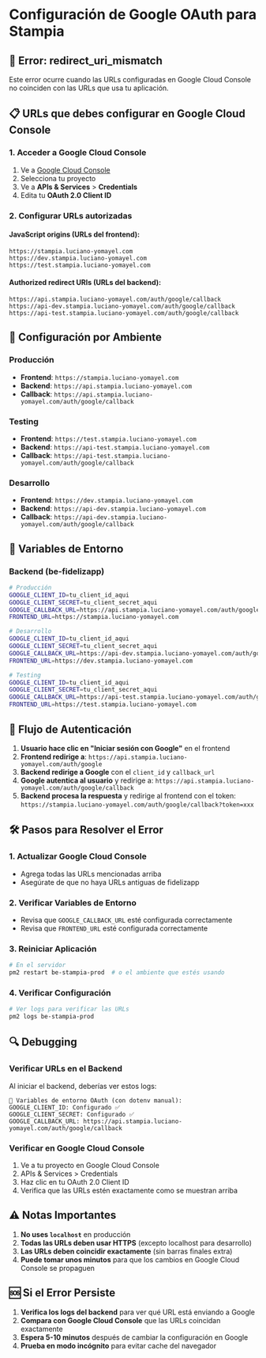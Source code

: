 # Configuración de Google OAuth para Stampia

## 🚨 Error: redirect_uri_mismatch

Este error ocurre cuando las URLs configuradas en Google Cloud Console no coinciden con las URLs que usa tu aplicación.

## 📋 URLs que debes configurar en Google Cloud Console

### 1. Acceder a Google Cloud Console

1. Ve a [Google Cloud Console](https://console.cloud.google.com/)
2. Selecciona tu proyecto
3. Ve a **APIs & Services** > **Credentials**
4. Edita tu **OAuth 2.0 Client ID**

### 2. Configurar URLs autorizadas

#### **JavaScript origins** (URLs del frontend):

```
https://stampia.luciano-yomayel.com
https://dev.stampia.luciano-yomayel.com
https://test.stampia.luciano-yomayel.com
```

#### **Authorized redirect URIs** (URLs del backend):

```
https://api.stampia.luciano-yomayel.com/auth/google/callback
https://api-dev.stampia.luciano-yomayel.com/auth/google/callback
https://api-test.stampia.luciano-yomayel.com/auth/google/callback
```

## 🔧 Configuración por Ambiente

### Producción

- **Frontend**: `https://stampia.luciano-yomayel.com`
- **Backend**: `https://api.stampia.luciano-yomayel.com`
- **Callback**: `https://api.stampia.luciano-yomayel.com/auth/google/callback`

### Testing

- **Frontend**: `https://test.stampia.luciano-yomayel.com`
- **Backend**: `https://api-test.stampia.luciano-yomayel.com`
- **Callback**: `https://api-test.stampia.luciano-yomayel.com/auth/google/callback`

### Desarrollo

- **Frontend**: `https://dev.stampia.luciano-yomayel.com`
- **Backend**: `https://api-dev.stampia.luciano-yomayel.com`
- **Callback**: `https://api-dev.stampia.luciano-yomayel.com/auth/google/callback`

## 🔑 Variables de Entorno

### Backend (be-fidelizapp)

```bash
# Producción
GOOGLE_CLIENT_ID=tu_client_id_aqui
GOOGLE_CLIENT_SECRET=tu_client_secret_aqui
GOOGLE_CALLBACK_URL=https://api.stampia.luciano-yomayel.com/auth/google/callback
FRONTEND_URL=https://stampia.luciano-yomayel.com

# Desarrollo
GOOGLE_CLIENT_ID=tu_client_id_aqui
GOOGLE_CLIENT_SECRET=tu_client_secret_aqui
GOOGLE_CALLBACK_URL=https://api-dev.stampia.luciano-yomayel.com/auth/google/callback
FRONTEND_URL=https://dev.stampia.luciano-yomayel.com

# Testing
GOOGLE_CLIENT_ID=tu_client_id_aqui
GOOGLE_CLIENT_SECRET=tu_client_secret_aqui
GOOGLE_CALLBACK_URL=https://api-test.stampia.luciano-yomayel.com/auth/google/callback
FRONTEND_URL=https://test.stampia.luciano-yomayel.com
```

## 🔄 Flujo de Autenticación

1. **Usuario hace clic en "Iniciar sesión con Google"** en el frontend
2. **Frontend redirige a**: `https://api.stampia.luciano-yomayel.com/auth/google`
3. **Backend redirige a Google** con el `client_id` y `callback_url`
4. **Google autentica al usuario** y redirige a: `https://api.stampia.luciano-yomayel.com/auth/google/callback`
5. **Backend procesa la respuesta** y redirige al frontend con el token: `https://stampia.luciano-yomayel.com/auth/google/callback?token=xxx`

## 🛠️ Pasos para Resolver el Error

### 1. Actualizar Google Cloud Console

- Agrega todas las URLs mencionadas arriba
- Asegúrate de que no haya URLs antiguas de fidelizapp

### 2. Verificar Variables de Entorno

- Revisa que `GOOGLE_CALLBACK_URL` esté configurada correctamente
- Revisa que `FRONTEND_URL` esté configurada correctamente

### 3. Reiniciar Aplicación

```bash
# En el servidor
pm2 restart be-stampia-prod  # o el ambiente que estés usando
```

### 4. Verificar Configuración

```bash
# Ver logs para verificar las URLs
pm2 logs be-stampia-prod
```

## 🔍 Debugging

### Verificar URLs en el Backend

Al iniciar el backend, deberías ver estos logs:

```
🔧 Variables de entorno OAuth (con dotenv manual):
GOOGLE_CLIENT_ID: Configurado ✅
GOOGLE_CLIENT_SECRET: Configurado ✅
GOOGLE_CALLBACK_URL: https://api.stampia.luciano-yomayel.com/auth/google/callback
```

### Verificar en Google Cloud Console

1. Ve a tu proyecto en Google Cloud Console
2. APIs & Services > Credentials
3. Haz clic en tu OAuth 2.0 Client ID
4. Verifica que las URLs estén exactamente como se muestran arriba

## ⚠️ Notas Importantes

1. **No uses `localhost`** en producción
2. **Todas las URLs deben usar HTTPS** (excepto localhost para desarrollo)
3. **Las URLs deben coincidir exactamente** (sin barras finales extra)
4. **Puede tomar unos minutos** para que los cambios en Google Cloud Console se propaguen

## 🆘 Si el Error Persiste

1. **Verifica los logs del backend** para ver qué URL está enviando a Google
2. **Compara con Google Cloud Console** que las URLs coincidan exactamente
3. **Espera 5-10 minutos** después de cambiar la configuración en Google
4. **Prueba en modo incógnito** para evitar cache del navegador
